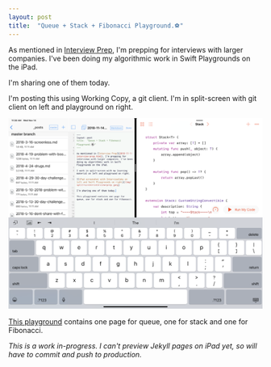 ```yaml
---
layout: post
title:  "Queue + Stack + Fibonacci Playground.⚽️"
---
```


As mentioned in [Interview Prep](/2018-11-1-interview-prep.html), I'm prepping for interviews with larger companies. I've been doing my algorithmic work in Swift Playgrounds on the iPad.

I'm sharing one of them today.

I'm posting this using Working Copy, a git client. I'm in split-screen with git client on left and playground on right.

![iPad screenshot with Working Copy on left and Swift Playgrounds on right](/img/git-playground.png)

[This playground](/queue-stack.playground) contains one page for queue, one for stack and one for Fibonacci.

*This is a work in-progress. I can't preview Jekyll pages on iPad yet, so will have to commit and push to production.*
